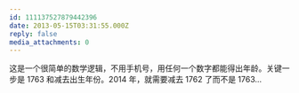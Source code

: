```yaml
---
id: 111137527879442396
date: 2013-05-15T03:31:55.000Z
reply: false
media_attachments: 0
---
```


这是一个很简单的数学逻辑，不用手机号，用任何一个数字都能得出年龄。关键一步是 1763 和减去出生年份。2014 年，就需要减去 1762 了而不是 1763…

